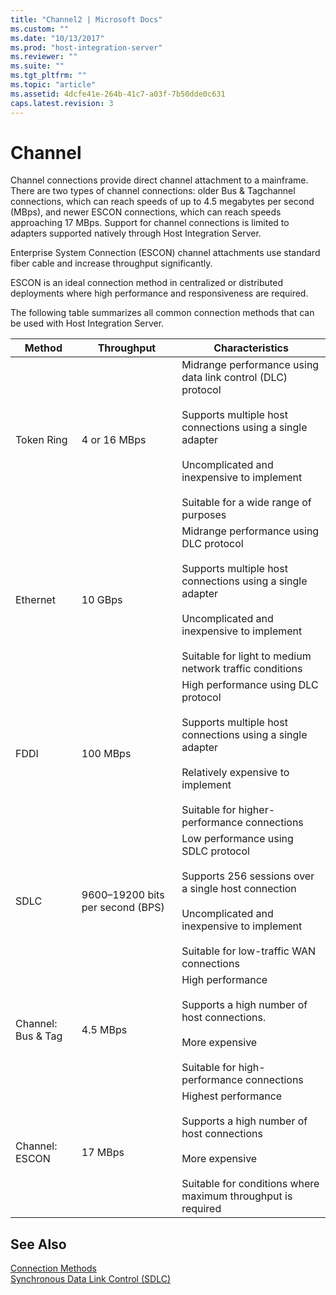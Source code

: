 ```yaml
---
title: "Channel2 | Microsoft Docs"
ms.custom: ""
ms.date: "10/13/2017"
ms.prod: "host-integration-server"
ms.reviewer: ""
ms.suite: ""
ms.tgt_pltfrm: ""
ms.topic: "article"
ms.assetid: 4dcfe41e-264b-41c7-a03f-7b50dde0c631
caps.latest.revision: 3
---
```

# Channel
Channel connections provide direct channel attachment to a mainframe. There are two types of channel connections: older Bus & Tagchannel connections, which can reach speeds of up to 4.5 megabytes per second (MBps), and newer ESCON connections, which can reach speeds approaching 17 MBps. Support for channel connections is limited to adapters supported natively through Host Integration Server.  
  
 Enterprise System Connection (ESCON) channel attachments use standard fiber cable and increase throughput significantly.  
  
 ESCON is an ideal connection method in centralized or distributed deployments where high performance and responsiveness are required.  
  
 The following table summarizes all common connection methods that can be used with Host Integration Server.  
  
|Method|Throughput|Characteristics|  
|------------|----------------|---------------------|  
|Token Ring|4 or 16 MBps|Midrange performance using data link control (DLC) protocol<br /><br /> Supports multiple host connections using a single adapter<br /><br /> Uncomplicated and inexpensive to implement<br /><br /> Suitable for a wide range of purposes|  
|Ethernet|10 GBps|Midrange performance using DLC protocol<br /><br /> Supports multiple host connections using a single adapter<br /><br /> Uncomplicated and inexpensive to implement<br /><br /> Suitable for light to medium network traffic conditions|  
|FDDI|100 MBps|High performance using DLC protocol<br /><br /> Supports multiple host connections using a single adapter<br /><br /> Relatively expensive to implement<br /><br /> Suitable for higher-performance connections|  
|SDLC|9600–19200 bits per second (BPS)|Low performance using SDLC protocol<br /><br /> Supports 256 sessions over a single host connection<br /><br /> Uncomplicated and inexpensive to implement<br /><br /> Suitable for low-traffic WAN connections|  
|Channel: Bus & Tag|4.5 MBps|High performance<br /><br /> Supports a high number of host connections.<br /><br /> More expensive<br /><br /> Suitable for high-performance connections|  
|Channel: ESCON|17 MBps|Highest performance<br /><br /> Supports a high number of host connections<br /><br /> More expensive<br /><br /> Suitable for conditions where maximum throughput is required|  
  
## See Also  
 [Connection Methods](../core/connection-methods.md)   
 [Synchronous Data Link Control (SDLC)](../core/synchronous-data-link-control-sdlc.md)